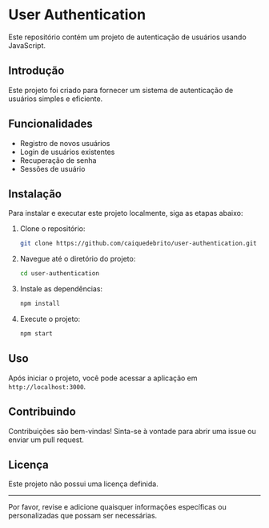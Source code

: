 # User Authentication

Este repositório contém um projeto de autenticação de usuários usando JavaScript.

## Introdução

Este projeto foi criado para fornecer um sistema de autenticação de usuários simples e eficiente.

## Funcionalidades

- Registro de novos usuários
- Login de usuários existentes
- Recuperação de senha
- Sessões de usuário

## Instalação

Para instalar e executar este projeto localmente, siga as etapas abaixo:

1. Clone o repositório:
    ```bash
    git clone https://github.com/caiquedebrito/user-authentication.git
    ```

2. Navegue até o diretório do projeto:
    ```bash
    cd user-authentication
    ```

3. Instale as dependências:
    ```bash
    npm install
    ```

4. Execute o projeto:
    ```bash
    npm start
    ```

## Uso

Após iniciar o projeto, você pode acessar a aplicação em `http://localhost:3000`. 

## Contribuindo

Contribuições são bem-vindas! Sinta-se à vontade para abrir uma issue ou enviar um pull request.

## Licença

Este projeto não possui uma licença definida.

---

Por favor, revise e adicione quaisquer informações específicas ou personalizadas que possam ser necessárias.
